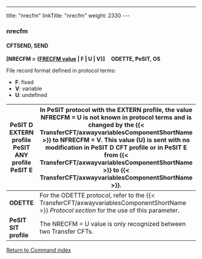 ---
title: "nrecfm"
linkTitle: "nrecfm"
weight: 2330
---<span id="nrecfm"></span>

### nrecfm

#### CFTSEND, SEND

**[NRECFM = {<u>FRECFM value</u> &#124; F &#124; U
&#124; V}]     ODETTE,
PeSIT, OS**

File record format defined in protocol terms:

* ****F****: fixed
* ****V****: variable
* ****U****: undefined


| PeSIT D EXTERN profile<br /> PeSIT ANY profile<br /> PeSIT E | In PeSIT protocol with the EXTERN profile, the value NFRECFM = U is not known in protocol terms and is changed by the {{< TransferCFT/axwayvariablesComponentShortName  >}} to NFRECFM = V. This value (U) is sent with no modification in PeSIT D CFT profile or in PeSIT E from {{< TransferCFT/axwayvariablesComponentShortName  >}} to {{< TransferCFT/axwayvariablesComponentShortName  >}}. |
| --- | --- |
| **ODETTE** | For the ODETTE protocol, refer to the {{< TransferCFT/axwayvariablesComponentShortName  >}} *Protocol section* for the use of this parameter. |
| **PeSIT SIT profile** | The NRECFM = U value is only recognized between two Transfer CFTs. |


[Return to Command index](../../)
